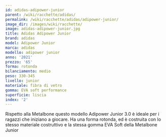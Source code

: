 ```yaml
---
id: adidas-adipower-junior
parent: /wiki/racchette/adidas/
permalink: /wiki/racchette/adidas/adipower-junior/
image_dir: /images/wiki/racchette/
image: adidas-adipower-junior.jpg
title: Adidas Adipower Junior
brand: adidas
model: Adipower Junior
marca: adidas
modello: adipower junior
anno: '2021'
prezzo: '65'
forma: rotonda
bilanciamento: medio
peso: 330-345
livello: junior
materiale: fibra di vetro
gomma: EVA soft performance
superficie: liscia
index: '2'
---
```

Rispetto alla Metalbone questo modello Adipower Junior 3.0 è ideale per i ragazzi che iniziano a giocare. Ha una forma rotonda, ed è costruita con lo stesso materiale costruttivo e la stessa gomma EVA Soft della Metalbone Junior